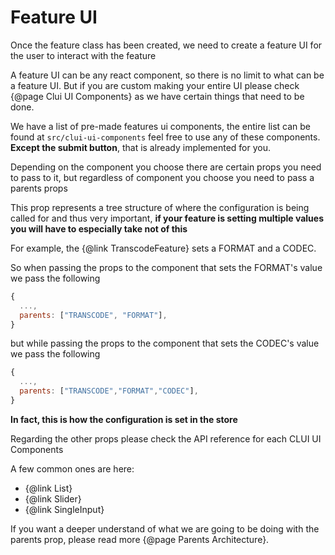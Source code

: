 # Feature UI

Once the feature class has been created, we need to create a feature UI for the user to interact with the feature

A feature UI can be any react component, so there is no limit to what can be a feature UI. But if you are custom making your entire UI please check {@page Clui UI Components} as we have certain things that need to be done.

We have a list of pre-made features ui components, the entire list can be found at `src/clui-ui-components` feel free to use any of these components. **Except the submit button**, that is already implemented for you.

Depending on the component you choose there are certain props you need to pass to it, but regardless of component you choose you need to pass a parents props

This prop represents a tree structure of where the configuration is being called for and thus very important, **if your feature is setting multiple values you will have to especially take not of this**

For example, the {@link TranscodeFeature} sets a FORMAT and a CODEC.

So when passing the props to the component that sets the FORMAT's value we pass the following

```js
{
  ...,
  parents: ["TRANSCODE", "FORMAT"],
}
```

but while passing the props to the component that sets the CODEC's value we pass the following

```js
{
  ...,
  parents: ["TRANSCODE","FORMAT","CODEC"],
}
```

**In fact, this is how the configuration is set in the store**

Regarding the other props please check the API reference for each CLUI UI Components

A few common ones are here:

- {@link List}
- {@link Slider}
- {@link SingleInput}

If you want a deeper understand of what we are going to be doing with the parents prop, please read more {@page Parents Architecture}.
